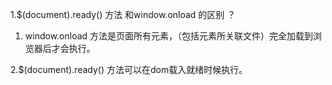 1.$(document).ready() 方法 和window.onload 的区别 ？

1.  window.onload 方法是页面所有元素，（包括元素所关联文件）完全加载到浏览器后才会执行。



2.$(document).ready()  方法可以在dom载入就绪时候执行。
